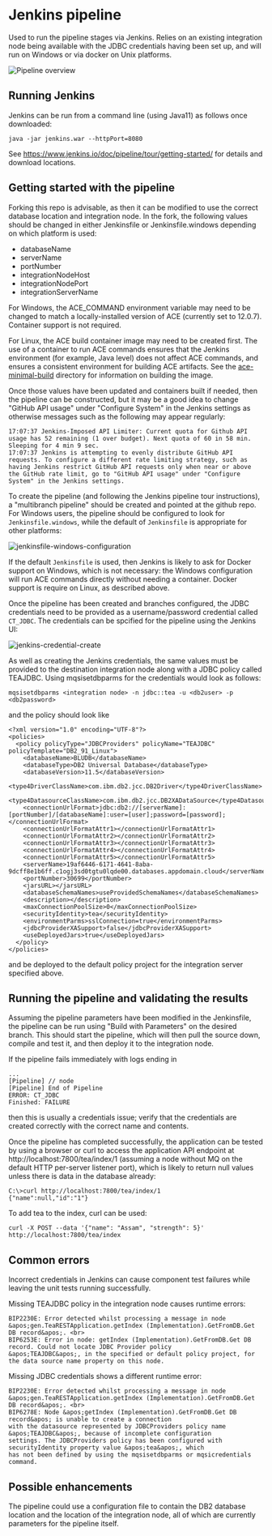 # Jenkins pipeline

Used to run the pipeline stages via Jenkins. Relies on an existing integration node being available with the JDBC
credentials having been set up, and will run on Windows or via docker on Unix platforms.

![Pipeline overview](ace-nodes-testing-jenkins.png)

## Running Jenkins

Jenkins can be run from a command line (using Java11) as follows once downloaded:
```
java -jar jenkins.war --httpPort=8080
```
See https://www.jenkins.io/doc/pipeline/tour/getting-started/ for details and download locations.

## Getting started with the pipeline

Forking this repo is advisable, as then it can be modified to use the correct database location
and integration node. In the fork, the following values should be changed in either Jenkinsfile
or Jenkinsfile.windows depending on which platform is used:
- databaseName
- serverName
- portNumber
- integrationNodeHost
- integrationNodePort
- integrationServerName

For Windows, the ACE_COMMAND environment variable may need to be changed to match a locally-installed
version of ACE (currently set to 12.0.7). Container support is not required.

For Linux, the ACE build container image may need to be created first. The use of a container 
to run ACE commands ensures that the Jenkins environment (for example, Java level) does not
affect ACE commands, and ensures a consistent environment for building ACE artifacts. 
See the [ace-minimal-build](/demo-infrastructure/docker/ace-minimal-build) directory for 
information on building the image.

Once those values have been updated and containers built if needed, then the pipeline can be 
constructed, but it may be a good idea to change "GitHub API usage" under "Configure System" 
in the Jenkins settings as otherwise messages such as the following may appear regularly:
```
17:07:37 Jenkins-Imposed API Limiter: Current quota for Github API usage has 52 remaining (1 over budget). Next quota of 60 in 58 min. Sleeping for 4 min 9 sec.
17:07:37 Jenkins is attempting to evenly distribute GitHub API requests. To configure a different rate limiting strategy, such as having Jenkins restrict GitHub API requests only when near or above the GitHub rate limit, go to "GitHub API usage" under "Configure System" in the Jenkins settings.
```

To create the pipeline (and following the Jenkins pipeline tour instructions), a "multibranch 
pipeline" should be created and pointed at the github repo. For Windows users, the pipeline 
should be configured to look for `Jenkinsfile.windows`, while the default of `Jenkinsfile` is
appropriate for other platforms:

![jenkinsfile-windows-configuration](jenkinsfile-windows-configuration.png)

If the default `Jenkinsfile` is used, then Jenkins is likely to ask for Docker support on
Windows, which is not necessary: the Windows configuration will run ACE commands directly
without needing a container. Docker support is require on Linux, as described above.

Once the pipeline has been created and branches configured, the JDBC credentials need to be provided
as a username/password credential called `CT_JDBC`. The credentials can be spcified for the pipeline
using the Jenkins UI:

![jenkins-credential-create](jenkins-credential-create.png)

As well as creating the Jenkins credentials, the same values must be provided to the destination
integration node along with a JDBC policy called TEAJDBC. Using mqsisetdbparms for the 
credentials would look as follows:
```
mqsisetdbparms <integration node> -n jdbc::tea -u <db2user> -p <db2password>
```
and the policy should look like
```
<?xml version="1.0" encoding="UTF-8"?>
<policies>
  <policy policyType="JDBCProviders" policyName="TEAJDBC" policyTemplate="DB2_91_Linux">
    <databaseName>BLUDB</databaseName>
    <databaseType>DB2 Universal Database</databaseType>
    <databaseVersion>11.5</databaseVersion>
    <type4DriverClassName>com.ibm.db2.jcc.DB2Driver</type4DriverClassName>
    <type4DatasourceClassName>com.ibm.db2.jcc.DB2XADataSource</type4DatasourceClassName>
    <connectionUrlFormat>jdbc:db2://[serverName]:[portNumber]/[databaseName]:user=[user];password=[password];</connectionUrlFormat>
    <connectionUrlFormatAttr1></connectionUrlFormatAttr1>
    <connectionUrlFormatAttr2></connectionUrlFormatAttr2>
    <connectionUrlFormatAttr3></connectionUrlFormatAttr3>
    <connectionUrlFormatAttr4></connectionUrlFormatAttr4>
    <connectionUrlFormatAttr5></connectionUrlFormatAttr5>
    <serverName>19af6446-6171-4641-8aba-9dcff8e1b6ff.c1ogj3sd0tgtu0lqde00.databases.appdomain.cloud</serverName>
    <portNumber>30699</portNumber>
    <jarsURL></jarsURL>
    <databaseSchemaNames>useProvidedSchemaNames</databaseSchemaNames>
    <description></description>
    <maxConnectionPoolSize>0</maxConnectionPoolSize>
    <securityIdentity>tea</securityIdentity>
    <environmentParms>sslConnection=true</environmentParms>
    <jdbcProviderXASupport>false</jdbcProviderXASupport>
    <useDeployedJars>true</useDeployedJars>
  </policy>
</policies>
```
and be deployed to the default policy project for the integration server specified above.

## Running the pipeline and validating the results

Assuming the pipeline parameters have been modified in the Jenkinsfile, the pipeline can be run
using "Build with Parameters" on the desired branch. This should start the pipeline, which will
then pull the source down, compile and test it, and then deploy it to the integration node.

If the pipeline fails immediately with logs ending in
```
...
[Pipeline] // node
[Pipeline] End of Pipeline
ERROR: CT_JDBC
Finished: FAILURE
```
then this is usually a credentials issue; verify that the credentials are created correctly
with the correct name and contents.

Once the pipeline has completed successfully, the application can be tested by using a browser
or curl to access the application API endpoint at http://localhost:7800/tea/index/1 (assuming a
node without MQ on the default HTTP per-server listener port), which is likely to return null
values unless there is data in the database already:
```
C:\>curl http://localhost:7800/tea/index/1
{"name":null,"id":"1"}
```

To add tea to the index, curl can be used:
```
curl -X POST --data '{"name": "Assam", "strength": 5}' http://localhost:7800/tea/index
```
## Common errors

Incorrect credentials in Jenkins can cause component test failures while leaving the unit 
tests running successfully.

Missing TEAJDBC policy in the integration node causes runtime errors:
```
BIP2230E: Error detected whilst processing a message in node &apos;gen.TeaRESTApplication.getIndex (Implementation).GetFromDB.Get DB record&apos;. <br>
BIP6253E: Error in node: getIndex (Implementation).GetFromDB.Get DB record. Could not locate JDBC Provider policy
&apos;TEAJDBC&apos;, in the specified or default policy project, for the data source name property on this node.
```

Missing JDBC credentials shows a different runtime error:
```
BIP2230E: Error detected whilst processing a message in node &apos;gen.TeaRESTApplication.getIndex (Implementation).GetFromDB.Get DB record&apos;. <br>
BIP6278E: Node &apos;getIndex (Implementation).GetFromDB.Get DB record&apos; is unable to create a connection 
with the datasource represented by JDBCProviders policy name &apos;TEAJDBC&apos;, because of incomplete configuration
settings. The JDBCProviders policy has been configured with securityIdentity property value &apos;tea&apos;, which 
has not been defined by using the mqsisetdbparms or mqsicredentials command.
```

## Possible enhancements

The pipeline could use a configuration file to contain the DB2 database location and the location of the 
integration node, all of which are currently parameters for the pipeline itself.
